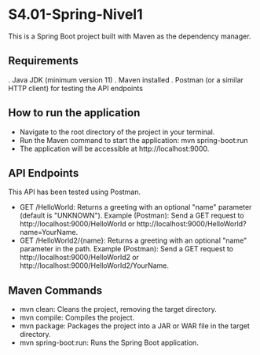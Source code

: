 # S4.01-Spring-Nivel1

This is a Spring Boot project built with Maven as the dependency manager.

## Requirements
. Java JDK (minimum version 11)
. Maven installed
. Postman (or a similar HTTP client) for testing the API endpoints

## How to run the application
- Navigate to the root directory of the project in your terminal.
- Run the Maven command to start the application:
mvn spring-boot:run
- The application will be accessible at http://localhost:9000.

## API Endpoints
This API has been tested using Postman.

- GET /HelloWorld: Returns a greeting with an optional "name" parameter (default is "UNKNOWN").
Example (Postman): Send a GET request to http://localhost:9000/HelloWorld or http://localhost:9000/HelloWorld?name=YourName.
- GET /HelloWorld2/{name}: Returns a greeting with an optional "name" parameter in the path.
Example (Postman): Send a GET request to http://localhost:9000/HelloWorld2 or http://localhost:9000/HelloWorld2/YourName.

## Maven Commands
- mvn clean: Cleans the project, removing the target directory.
- mvn compile: Compiles the project.
- mvn package: Packages the project into a JAR or WAR file in the target directory.
- mvn spring-boot:run: Runs the Spring Boot application.